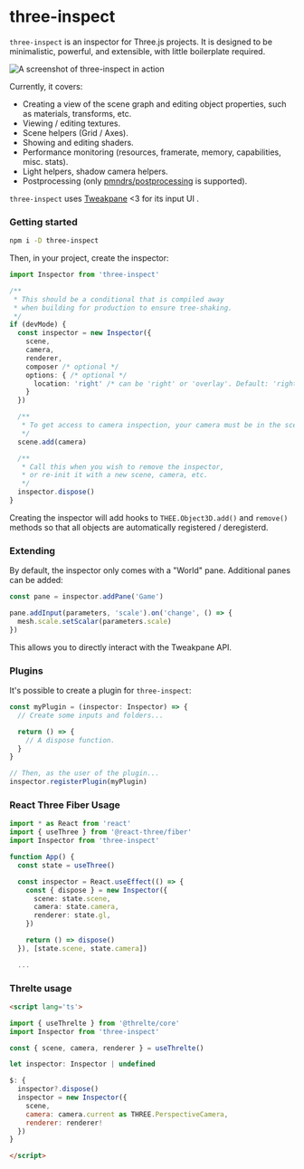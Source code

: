 # three-inspect

`three-inspect` is an inspector for Three.js projects. It is designed to be minimalistic, powerful, and extensible, with little boilerplate required.

![A screenshot of three-inspect in action](https://raw.githubusercontent.com/michealparks/three-inspect/main/assets/screen.gif)

Currently, it covers:
* Creating a view of the scene graph and editing object properties, such as materials, transforms, etc.
* Viewing / editing textures.
* Scene helpers (Grid / Axes).
* Showing and editing shaders.
* Performance monitoring (resources, framerate, memory, capabilities, misc. stats).
* Light helpers, shadow camera helpers.
* Postprocessing (only [pmndrs/postprocessing](https://github.com/pmndrs/postprocessing) is supported).

`three-inspect` uses [Tweakpane](https://cocopon.github.io/tweakpane/) <3 for its input UI .

### Getting started

```bash
npm i -D three-inspect
```

Then, in your project, create the inspector:

```ts
import Inspector from 'three-inspect'

/**
 * This should be a conditional that is compiled away
 * when building for production to ensure tree-shaking.
 */
if (devMode) {
  const inspector = new Inspector({
    scene,
    camera,
    renderer,
    composer /* optional */
    options: { /* optional */
      location: 'right' /* can be 'right' or 'overlay'. Default: 'right' */
    }
  })

  /**
   * To get access to camera inspection, your camera must be in the scene.
   */
  scene.add(camera)

  /**
   * Call this when you wish to remove the inspector,
   * or re-init it with a new scene, camera, etc.
   */
  inspector.dispose()
}
```

Creating the inspector will add hooks to `THEE.Object3D.add()` and `remove()` methods so that all objects are automatically registered / deregisterd.

### Extending

By default, the inspector only comes with a "World" pane. Additional panes can be added:

```ts
const pane = inspector.addPane('Game')

pane.addInput(parameters, 'scale').on('change', () => {
  mesh.scale.setScalar(parameters.scale)
})
```

This allows you to directly interact with the Tweakpane API.

### Plugins

It's possible to create a plugin for `three-inspect`:

```ts
const myPlugin = (inspector: Inspector) => {
  // Create some inputs and folders...

  return () => {
    // A dispose function.
  }
}

// Then, as the user of the plugin...
inspector.registerPlugin(myPlugin)
```

### React Three Fiber Usage

```ts
import * as React from 'react'
import { useThree } from '@react-three/fiber'
import Inspector from 'three-inspect'

function App() {
  const state = useThree()

  const inspector = React.useEffect(() => {
    const { dispose } = new Inspector({
      scene: state.scene,
      camera: state.camera,
      renderer: state.gl,
    })

    return () => dispose()
  }), [state.scene, state.camera])

  ...
```

### Threlte usage

```html
<script lang='ts'>

import { useThrelte } from '@threlte/core'
import Inspector from 'three-inspect'

const { scene, camera, renderer } = useThrelte()

let inspector: Inspector | undefined

$: {
  inspector?.dispose()
  inspector = new Inspector({
    scene,
    camera: camera.current as THREE.PerspectiveCamera,
    renderer: renderer!
  })
}

</script>
```
